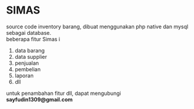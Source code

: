 # SIMAS
source code inventory barang, dibuat menggunakan php native dan mysql sebagai database.<br/>
beberapa fitur Simas i<br/>
<ol>
<li>data barang</li>
<li>data supplier</li>
<li>penjualan</li>
<li>pembelian</li>
<li>laporan</li>
<li>dll</li>
</ol>
untuk penambahan fitur dll, dapat mengubungi<br/>
<strong>sayfudin1309@gmail.com</strong>
